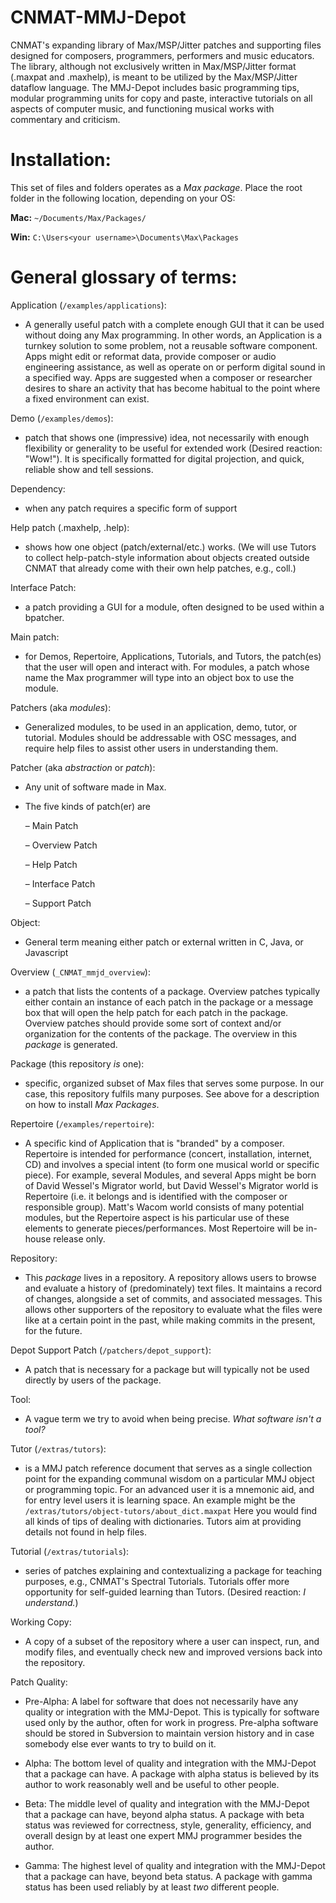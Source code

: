 CNMAT-MMJ-Depot
===============

CNMAT's expanding library of Max/MSP/Jitter patches and supporting files designed for composers, programmers, performers and music educators. The library, although not exclusively written in Max/MSP/Jitter format (.maxpat and .maxhelp), is meant to be utilized by the Max/MSP/Jitter dataflow language.  The MMJ-Depot includes basic programming tips, modular programming units for copy and paste, interactive tutorials on all aspects of computer music, and functioning musical works with commentary and criticism. 

Installation:
===============

This set of files and folders operates as a _Max package_. Place the root folder in the following location, depending on your OS:

**Mac:** `~/Documents/Max/Packages/`

**Win:** `C:\Users<your username>\Documents\Max\Packages`

General glossary of terms:
===============

Application (`/examples/applications`): 

* A generally useful patch with a complete enough GUI that it can be used without doing any Max programming.  In other words, an Application is a turnkey solution to some problem, not a reusable software component.   Apps might edit or reformat data, provide composer or audio engineering assistance, as well as operate on or perform digital sound in a specified way.  Apps are suggested when a composer or researcher desires to share an activity that has become habitual to the point where a fixed environment can exist.

Demo (`/examples/demos`): 

* patch that shows one (impressive) idea, not necessarily with enough flexibility or generality to be useful for extended work (Desired reaction: "Wow!").  It is specifically formatted for digital projection, and quick, reliable show and tell sessions.

Dependency: 

* when any patch requires a specific form of support

Help patch (.maxhelp, .help): 

* shows how one object (patch/external/etc.) works.  (We will use Tutors to collect help-patch-style information about objects created outside CNMAT that already come with their own help patches, e.g., coll.)

Interface Patch: 

* a patch providing a GUI for a module, often designed to be used within a bpatcher.

Main patch: 

* for Demos, Repertoire, Applications, Tutorials, and Tutors, the patch(es) that the user will open and interact with.  For modules, a patch whose name the Max programmer will type into an object box to use the module.

Patchers (aka _modules_): 

* Generalized modules, to be used in an application, demo, tutor, or tutorial.  Modules should be addressable with OSC messages, and require help files to assist other users in understanding them.

Patcher (aka _abstraction_ or _patch_): 

* Any unit of software made in Max.  
* The five kinds of patch(er) are 

  – Main Patch
  
  – Overview Patch
  
  – Help Patch
  
  – Interface Patch
  
  – Support Patch

Object: 

* General term meaning either patch or external written in C, Java, or Javascript

Overview (`_CNMAT_mmjd_overview`): 

* a patch that lists the contents of a package.  Overview patches typically either contain an instance of each patch in the package or a message box that will open the help patch for each patch in the package.  Overview patches should provide some sort of context and/or organization for the contents of the package.  The overview in this _package_ is generated.

Package (this repository _is_ one): 

* specific, organized subset of Max files that serves some purpose.  In our case, this repository fulfils many purposes.  See above for a description on how to install _Max Packages_.

Repertoire (`/examples/repertoire`): 

* A specific kind of Application that is "branded" by a composer.  Repertoire is intended for performance (concert, installation, internet, CD) and involves a special intent (to form one musical world or specific piece).  For example, several Modules, and several Apps might be born of David Wessel's Migrator world, but David Wessel's Migrator world is Repertoire (i.e. it belongs and is identified with the composer or responsible group).  Matt's Wacom world consists of many potential modules, but the Repertoire aspect is his particular use of these elements to generate pieces/performances.    Most Repertoire will be in-house release only.

Repository: 

* This _package_ lives in a repository.  A repository allows users to browse and evaluate a history of (predominately) text files.  It maintains a record of changes, alongside a set of commits, and associated messages.  This allows other supporters of the repository to evaluate what the files were like at a certain point in the past, while making commits in the present, for the future.

Depot Support Patch (`/patchers/depot_support`): 

* A patch that is necessary for a package but will typically not be used directly by users of the package.

Tool: 

* A vague term we try to avoid when being precise. _What software isn't a tool?_

Tutor (`/extras/tutors`): 

* is a MMJ patch reference document that serves as a single collection point for the expanding communal wisdom on a particular MMJ object or programming topic.  For an advanced user it is a mnemonic aid, and for entry level users it is learning space.  An example might be the `/extras/tutors/object-tutors/about_dict.maxpat`   Here you would find all kinds of tips of dealing with dictionaries.  Tutors aim at providing details not found in help files.

Tutorial (`/extras/tutorials`): 

* series of patches explaining and contextualizing a package for teaching purposes, e.g., CNMAT's Spectral Tutorials. Tutorials offer more opportunity for self-guided learning than Tutors.  (Desired reaction: _I understand._)

Working Copy: 

* A copy of a subset of the repository where a user can inspect, run, and modify files, and eventually check new and improved versions back into the repository.

Patch Quality:

* Pre-Alpha:  A label for software that does not necessarily have any quality or integration with the MMJ-Depot.  This is typically for software used only by the author, often for work in progress.  Pre-alpha software should be stored in Subversion to maintain version history and in case somebody else ever wants to try to build on it.

* Alpha:  The bottom level of quality and integration with the MMJ-Depot that a package can have.  A package with alpha status is believed by its author to work reasonably well and be useful to other people.

* Beta: The middle level of quality and integration with the MMJ-Depot that a package can have, beyond alpha status.  A package with beta status was reviewed for correctness, style, generality, efficiency, and overall design by at least one expert MMJ programmer besides the author.

* Gamma: The highest level of quality and integration with the MMJ-Depot that a package can have, beyond beta status.  A package with gamma status has been used reliably by at least _two_ different people.

